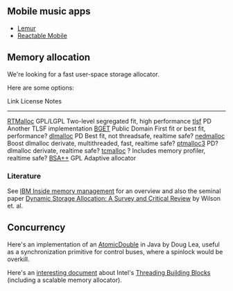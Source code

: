 ## Mobile music apps

* [Lemur](http://liine.net/en/products/lemur/)
* [Reactable Mobile](http://www.reactable.com/products/mobile/)

## Memory allocation

We're looking for a fast user-space storage allocator.

Here are some options:

Link                License         Notes
----                -------         -----
[RTMalloc][]        GPL/LGPL        Two-level segregated fit, high performance
[tlsf][]            PD              Another TLSF implementation
[BGET][]            Public Domain   First fit or best fit, performance?
[dlmalloc][]        PD              Best fit, not threadsafe, realtime safe?
[nedmalloc][]       Boost           dlmalloc derivate, multithreaded, fast, realtime safe?
[ptmalloc3][]       PD?             dlmalloc derivate, realtime safe?
[tcmalloc][]        ?               Includes memory profiler, realtime safe?
[BSA++][]           GPL             Adaptive allocator

[BGET]:         http://www.fourmilab.ch/bget/
[RTMalloc]:     http://rtportal.upv.es/rtmalloc/
[dlmalloc]:     http://gee.cs.oswego.edu/dl/html/malloc.html
[nedmalloc]:    http://www.nedprod.com/programs/portable/nedmalloc/index.html
[ptmalloc3]:    http://www.malloc.de/
[tcmalloc]:     http://code.google.com/p/google-perftools/
[tlsf]:         http://tlsf.baisoku.org/
[BSA++]:        http://www.ercoppa.org/malloc/bsapp.htm

### Literature

See [IBM Inside memory management](http://www.ibm.com/developerworks/linux/library/l-memory/) for an overview and also the seminal paper [Dynamic Storage Allocation: A Survey and Critical Review][Wilson95] by Wilson et. al.

[Wilson95]:     ftp://osinside.net/pub/DynamicStorageAllocationSurvey-.pdf

## Concurrency

Here's an implementation of an [AtomicDouble](http://gee.cs.oswego.edu/cgi-bin/viewcvs.cgi/jsr166/src/jsr166e/extra/AtomicDouble.java?view=markup) in Java by Doug Lea, useful as a synchronization primitive for control buses, where a spinlock would be overkill.

Here's an [interesting document](http://download.intel.com/technology/itj/2007/v11i4/5-foundations/5-Foundations_for_Scalable_Multi-core_Software.pdf) about Intel's [Threading Building Blocks](http://threadingbuildingblocks.org/) (including a scalable memory allocator).
